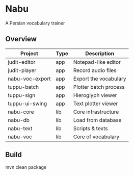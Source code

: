 # Nabu
A Persian vocabulary trainer

## Overview
| Project         | Type  | Description           |
| --------------- | ----- | --------------------- |
| judit-editor    | app   | Notepad-like editor   |
| judit-player    | app   | Record audio files    |
| nabu-voc-export | app   | Export the vocabulary |
| tuppu-batch     | app   | Plotter batch process |
| tuppu-sign      | app   | Hieroglyph viewer     |
| tuppu-ui-swing  | app   | Text plotter viewer   |
| nabu-core       | lib   | Core infrastructure   |
| nabu-db         | lib   | Load from database    |
| nabu-text       | lib   | Scripts & texts       |
| nabu-voc        | lib   | Core of vocabulary    |

## Build
mvn clean package
